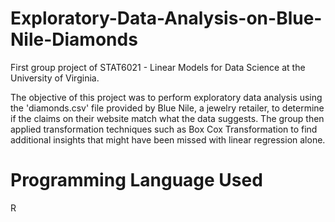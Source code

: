 # Exploratory-Data-Analysis-on-Blue-Nile-Diamonds
First group project of STAT6021 - Linear Models for Data Science at the University of Virginia.

The objective of this project was to perform exploratory data analysis using the 'diamonds.csv' file provided by Blue Nile, a jewelry retailer, to determine if the claims on their website match what the data suggests. The group then applied transformation techniques such as Box Cox Transformation to find additional insights that might have been missed with linear regression alone.

# Programming Language Used
R
